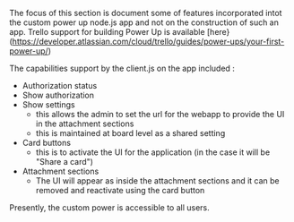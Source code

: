 The focus of this section is document some of features incorporated intot the custom power up node.js app and not on the construction of such an app. Trello support for building Power Up is available [here}(https://developer.atlassian.com/cloud/trello/guides/power-ups/your-first-power-up/)

The capabilities support by the client.js on the app included :
- Authorization status
- Show authorization
- Show settings
  - this allows the admin to set the url for the webapp to provide the UI in the attachment sections
  - this is maintained at board level as a shared setting
- Card buttons
  - this is to activate the UI for the application (in the case it will be "Share a card")
- Attachment sections
  - The UI will appear as inside the attachment sections and it can be removed and reactivate using the card button

Presently, the custom power is accessible to all users. 
